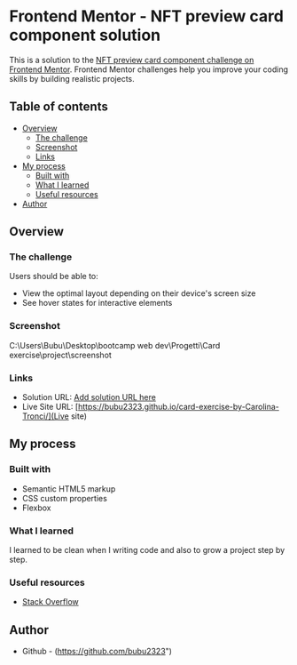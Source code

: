 # Frontend Mentor - NFT preview card component solution

This is a solution to the [NFT preview card component challenge on Frontend Mentor](https://www.frontendmentor.io/challenges/nft-preview-card-component-SbdUL_w0U). Frontend Mentor challenges help you improve your coding skills by building realistic projects. 

## Table of contents

- [Overview](#overview)
  - [The challenge](#the-challenge)
  - [Screenshot](#screenshot)
  - [Links](#links)
- [My process](#my-process)
  - [Built with](#built-with)
  - [What I learned](#what-i-learned)
  - [Useful resources](#useful-resources)
- [Author](#author)


## Overview

### The challenge

Users should be able to:

- View the optimal layout depending on their device's screen size
- See hover states for interactive elements

### Screenshot

C:\Users\Bubu\Desktop\bootcamp web dev\Progetti\Card exercise\project\screenshot


### Links

- Solution URL: [Add solution URL here](https://your-solution-url.com)
- Live Site URL: [https://bubu2323.github.io/card-exercise-by-Carolina-Tronci/](Live site)

## My process

### Built with

- Semantic HTML5 markup
- CSS custom properties
- Flexbox


### What I learned

I learned to be clean when I writing code and also to grow a project step by step.



### Useful resources

- [Stack Overflow](https://stackoverflow.com/) 

## Author

- Github - (https://github.com/bubu2323")

